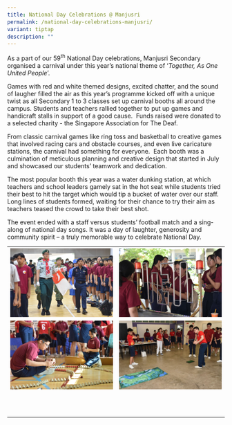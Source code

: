 ```yaml
---
title: National Day Celebrations @ Manjusri
permalink: /national-day-celebrations-manjusri/
variant: tiptap
description: ""
---
```

<p>As a part of our 59<sup>th</sup> National Day celebrations, Manjusri Secondary
organised a carnival under this year’s national theme of ‘<em>Together, As One United People</em>’.</p>
<p>Games with red and white themed designs, excited chatter, and the sound
of laugher filled the air as this year’s programme kicked off with a unique
twist as all Secondary 1 to 3 classes set up carnival booths all around
the campus. Students and teachers rallied together to put up games and
handicraft stalls in support of a good cause.&nbsp; Funds raised were donated
to a selected charity - the Singapore Association for The Deaf. &nbsp;</p>
<p>From classic carnival games like ring toss and basketball to creative
games that involved racing cars and obstacle courses, and even live caricature
stations, the carnival had something for everyone. &nbsp;Each booth was
a culmination of meticulous planning and creative design that started in
July and showcased our students’ teamwork and dedication.</p>
<p>The most popular booth this year was a water dunking station, at which
teachers and school leaders gamely sat in the hot seat while students tried
their best to hit the target which would tip a bucket of water over our
staff. Long lines of students formed, waiting for their chance to try their
aim as teachers teased the crowd to take their best shot.</p>
<p>The event ended with a staff versus students’ football match and a sing-along
of national day songs. It was a day of laughter, generosity and community
spirit – a truly memorable way to celebrate National Day.</p>
<table style="minWidth: 50px">
<colgroup>
<col>
<col>
</colgroup>
<tbody>
<tr>
<th rowspan="1" colspan="1">
<div class="isomer-image-wrapper">
<img style="width: 100%" height="auto" width="100%" alt="" src="/images/Spotlight/2024 ND Celebrate/NDP_Morning_Assembly__5_.jpg">
</div>
</th>
<th rowspan="1" colspan="1">
<div class="isomer-image-wrapper">
<img style="width: 100%" height="auto" width="100%" alt="" src="/images/Spotlight/2024 ND Celebrate/School_Carnival__133_.jpg">
</div>
</th>
</tr>
<tr>
<td rowspan="1" colspan="1">
<div class="isomer-image-wrapper">
<img style="width: 100%" height="auto" width="100%" alt="" src="/images/Spotlight/2024 ND Celebrate/School_Carnival__136_.jpg">
</div>
</td>
<td rowspan="1" colspan="1">
<div class="isomer-image-wrapper">
<img style="width: 100%" height="auto" width="100%" alt="" src="/images/Spotlight/2024 ND Celebrate/DSC_0019.jpg">
</div>
</td>
</tr>
<tr>
<td rowspan="1" colspan="1">
<p></p>
</td>
<td rowspan="1" colspan="1">
<p></p>
</td>
</tr>
<tr>
<td rowspan="1" colspan="1">
<p></p>
</td>
<td rowspan="1" colspan="1">
<p></p>
</td>
</tr>
<tr>
<td rowspan="1" colspan="1">
<p></p>
</td>
<td rowspan="1" colspan="1">
<p></p>
</td>
</tr>
</tbody>
</table>
<p></p>